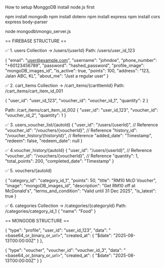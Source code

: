 How to setup MonggoDB
install node.js first

npm install mongodb
npm install dotenv
npm install express
npm install cors express body-parser

node mongodb\mongo_server.js

== FIREBASE STRUCTURE ==

✅ 1. users Collection → /users/{userId}
Path: /users/user_id_123

{
"email": "user@example.com",
"username": "johndoe",
"phone_number": "+60123456789",
"password": "hashed_password",
"profile_image": "mongoDB_images_id",
"is_active": true,
"points": 100,
"address": "123, Jalan ABC, KL",
"about_me": "Just a regular user"
}

✅ 2. cart_items Collection → /cart_items/{cartItemId}
Path: /cart_items/cart_item_id_001

{
"user_id": "user_id_123",
"voucher_id": "voucher_id_1",
"quantity": 2
}

Path: /cart_items/cart_item_id_002
{
"user_id": "user_id_123",
"voucher_id": "voucher_id_2",
"quantity": 1
}

✅ 3. users_voucher_list/{autoId}
{
"user_id": "/users/{userId}", // Reference
"voucher_id": "/vouchers/{voucherId}", // Reference
"history_id": "/voucher_history/{historyId}", // Reference
"added_date": "Timestamp",
"redeem": false,
"redeem_date": null
}

✅ 4.voucher_history/{autoId}
{
"user_id": "/users/{userId}", // Reference
"voucher_id": "/vouchers/{voucherId}", // Reference
"quantity": 1,
"total_points": 200,
"completed_date": "Timestamp"
}

✅ 5. vouchers/{autoId}

{
"category_id": "category_id_1",
"points": 50,
"title": "RM10 McD Voucher",
"image": "mongoDB_images_id",
"description": "Get RM10 off at McDonald's",
"terms_and_condition": "Valid until 31 Dec 2025",
"is_latest": true
}

✅ 6. categories Collection → /categories/{categoryId}
Path: /categories/category_id_1
{
"name": "Food"
}

== MONGODB STRUCTURE ==

{
"type": "profile",
"user_id": "user_id_123",
"data": "<base64_or_binary_or_url>",
"created_at": { "$date": "2025-08-13T00:00:00Z" }
},

{
"type": "voucher",
"voucher_id": "voucher_id_3",
"data": "<base64_or_binary_or_url>",
"created_at": { "$date": "2025-08-13T00:00:00Z" }
}
